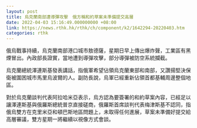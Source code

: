 ```yaml
---
layout: post
title: 烏克蘭南部遭導彈攻擊　俄方稱和約草案未準備提交高層
date: 2022-04-03 15:16:49.000000000 +08:00
link: https://news.rthk.hk/rthk/ch/component/k2/1642294-20220403.htm
categories: rthk
---
```


俄烏戰事持續，烏克蘭南部港口城市敖德薩，星期日早上傳出爆炸聲，工業區有黑煙冒出。內政部長證實，當地遭到導彈攻擊，部分導彈被防空系統攔截。

烏克蘭總統澤連斯基發表講話，指俄軍希望佔領烏克蘭東部和南部，又讚揚堅決保衛被圍困城市馬里烏波爾的人。副防長說，烏軍已經重新佔領首都基輔周邊整個地區。

對於烏克蘭談判代表阿拉哈米亞表示，烏方認為要簽署的和約草案內容，已經足以讓澤連斯基與俄羅斯總統普京直接磋商，俄羅斯首席談判代表梅津斯基不認同，指俄烏雙方在克里米亞和頓巴斯地區問題上，未取得任何進展，草案未準備好提交給高層審議，雙方星期一將繼續以視像方式會談。
